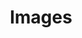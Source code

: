---
ee_id_show: '4360'
title: Images
url: images
live_url:
year: '2016'
venue: Fridericianum
state_country: Kassel
type:
dates:
wwwnews:
wwweblast:
pitch: "​Group ... shared a room with Michel Majerus! OMG~~~~!"
ps:
download:
layout: shows
---